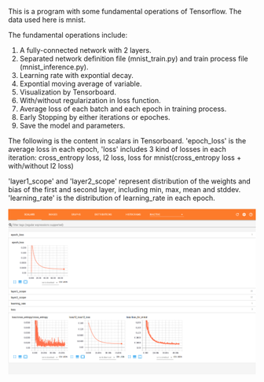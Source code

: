 This is a program with some fundamental operations of Tensorflow. The data used here is mnist.

The fundamental operations include:
1. A fully-connected network with 2 layers.
2. Separated network definition file (mnist_train.py) and train process file (mnist_inference.py).
3. Learning rate with expontial decay.
4. Expontial moving average of variable.
5. Visualization by Tensorboard.
6. With/without regularization in loss function.
7. Average loss of each batch and each epoch in training process.
8. Early Stopping by either iterations or epoches.
9. Save the model and parameters.

The following is the content in scalars in Tensorboard. 'epoch_loss' is the average loss in each epoch, 'loss' includes 3 kind of losses in each iteration: cross_entropy loss, l2 loss, loss for mnist(cross_entropy loss + with/without l2 loss)

'layer1_scope' and 'layer2_scope' represent distribution of the weights and bias of the first and second layer, including min, max, mean and stddev. 'learning_rate' is the distribution of learning_rate in each epoch.


![image](https://github.com/mna12478/Tensorflow_mnist/raw/master/tensorboard_cross_l2.png)
